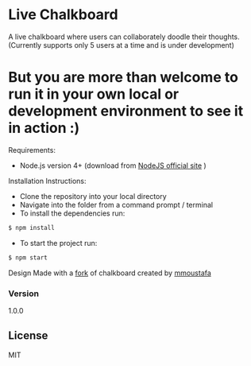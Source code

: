 # Live Chalkboard

A live chalkboard where users can collaborately doodle their thoughts. (Currently supports only 5 users at a time and is under development)

# But you are more than welcome to run it in your own local or development environment to see it in action :)

Requirements:
  - Node.js version 4+ (download from [NodeJS official site] )

Installation Instructions:
  - Clone the repository into your local directory
  - Navigate into the folder from a command prompt / terminal
  - To install the dependencies run:
```sh
$ npm install
```
  - To start the project run:
```sh
$ npm start
```

Design Made with a [fork] of chalkboard created by [mmoustafa]
### Version
1.0.0

License
----

MIT



[//]: # (These are reference links used in the body of this note and get stripped out when the markdown processor does its job. There is no need to format nicely because it shouldn't be seen. Thanks SO - http://stackoverflow.com/questions/4823468/store-comments-in-markdown-syntax)

   [NodeJS official site]: <https://nodejs.org/>
   [fork]: <https://github.com/DaniAkash/Chalkboard>
   [mmoustafa]: <https://github.com/mmoustafa/>
